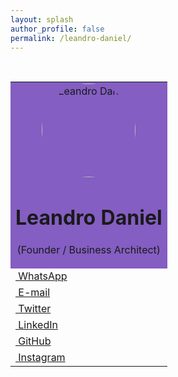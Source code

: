 ```yaml
---
layout: splash
author_profile: false
permalink: /leandro-daniel/
---
```


<br />

<table style="width: 100%" cellspacing="0" cellpadding="0">
  <tr style="background-color:#845EC2; margin:0; border:0; padding:0;">
    <td style="text-align: center;">
      <img src="/assets/images/leandrodaniel-avatar.png" alt="Leandro Daniel" style="border-radius: 50%; width:150px; height:150px;">
      <br />
      <h1><strong>Leandro Daniel</strong></h1>
      <p>(Founder / Business Architect)</p>
    </td>
  </tr>
  <tr>
    <td>
      <a href="https://wa.me/5511960784444" target="_blank" class="btn btn--inverse btn--x-large"><span class="fab fa-whatsapp">&nbsp;WhatsApp</span></a>
    </td>
  </tr>
  <tr>
    <td>
      <a href="mailto:leandro.daniel@deeployer.com" target="_blank" class="btn btn--inverse btn--x-large"><span class="fas fa-fw fa-envelope">&nbsp;E-mail</span></a>
    </td>
  </tr>
  <tr>
    <td>
      <a href="https://twitter.com/leandronet" target="_blank" class="btn btn--inverse btn--x-large"><span class="fab fa-fw fa-twitter">&nbsp;Twitter</span></a>
    </td>
  </tr>
  <tr>
    <td>
      <a href="https://www.linkedin.com/in/leandrodaniel" target="_blank" class="btn btn--inverse btn--x-large"><span class="fab fa-fw fa-linkedin">&nbsp;LinkedIn</span></a>
    </td>
  </tr>
  <tr>
    <td>
      <a href="https://github.com/ldaniel" target="_blank" class="btn btn--inverse btn--x-large"><span class="fab fa-fw fa-github">&nbsp;GitHub</span></a>
    </td>
  </tr>
  <tr>
    <td>
      <a href="https://instagram.com/leandro.o.daniel" target="_blank" class="btn btn--inverse btn--x-large"><span class="fab fa-fw fa-instagram">&nbsp;Instagram</span></a>     
    </td>
  </tr>
</table>
